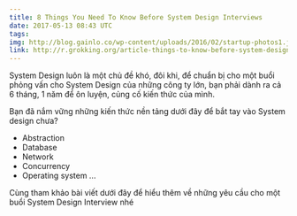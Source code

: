 ```yaml
---
title: 8 Things You Need To Know Before System Design Interviews
date: 2017-05-13 08:43 UTC
tags:
img: http://blog.gainlo.co/wp-content/uploads/2016/02/startup-photos1.jpg
link: http://r.grokking.org/article-things-to-know-before-system-design-interview
---
```


System Design luôn là một chủ đề khó, đôi khi, để chuẩn bị cho một buổi phỏng vấn cho System Design của những công ty lớn, bạn phải dành ra cả 6 tháng, 1 năm để ôn luyện, củng cố kiến thức của mình.

Bạn đã nắm vững những kiến thức nền tảng dưới đây để bắt tay vào System design chưa?

* Abstraction
* Database
* Network
* Concurrency
* Operating system
...

Cùng tham khảo bài viết dưới đây để hiểu thêm về những yêu cầu cho một buổi System Design Interview nhé